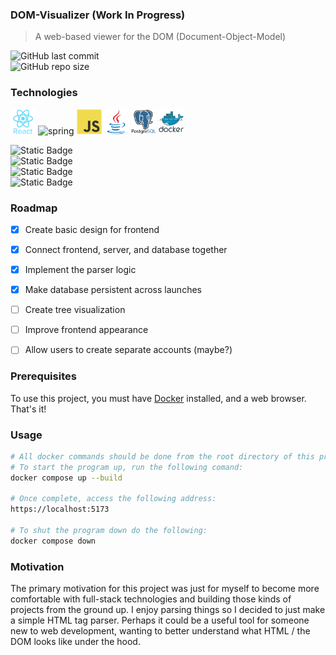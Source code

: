 ### DOM-Visualizer (Work In Progress)

> A web-based viewer for the DOM (Document-Object-Model)


![GitHub last commit](https://img.shields.io/github/last-commit/AnthCol/DOM-Visualizer) <br/>
![GitHub repo size](https://img.shields.io/github/repo-size/AnthCol/DOM-Visualizer)


### Technologies

<p align="left">
    <a href="https://reactjs.org/" target="_blank" rel="noreferrer" style="text-decoration: none;">
        <img src="https://raw.githubusercontent.com/devicons/devicon/master/icons/react/react-original-wordmark.svg" alt="react" width="40" height="40"/>
    </a>
    <a href="https://spring.io/" target="_blank" rel="noreferrer" style="text-decoration: none;">
        <img src="https://www.vectorlogo.zone/logos/springio/springio-icon.svg" alt="spring" width="40" height="40"/>
    </a>
    <a href="https://developer.mozilla.org/en-US/docs/Web/JavaScript" target="_blank" rel="noreferrer" style="text-decoration: none;">
        <img src="https://raw.githubusercontent.com/devicons/devicon/master/icons/javascript/javascript-original.svg" alt="javascript" width="40" height="40"/>
    </a>
    <a href="https://www.java.com" target="_blank" rel="noreferrer" style="text-decoration: none;">
        <img src="https://raw.githubusercontent.com/devicons/devicon/master/icons/java/java-original.svg" alt="java" width="40" height="40"/>
    </a>
    <a href="https://www.postgresql.org" target="_blank" rel="noreferrer" style="text-decoration: none;">
        <img src="https://raw.githubusercontent.com/devicons/devicon/master/icons/postgresql/postgresql-original-wordmark.svg" alt="postgresql" width="40" height="40"/>
    </a>
    <a href="https://www.docker.com/" target="_blank" rel="noreferrer" style="text-decoration: none;">
        <img src="https://raw.githubusercontent.com/devicons/devicon/master/icons/docker/docker-original-wordmark.svg" alt="docker" width="40" height="40"/>
    </a>
</p>


![Static Badge](https://img.shields.io/badge/React%20Version-18.3.1-blue) <br/>
![Static Badge](https://img.shields.io/badge/Spring%20Boot%20Version-3.3.4-green) <br/>
![Static Badge](https://img.shields.io/badge/Java%20Version-17-brown) <br/>
![Static Badge](https://img.shields.io/badge/PostgreSQL%20Version-17-lightblue)

### Roadmap

- [x] Create basic design for frontend
- [x] Connect frontend, server, and database together
- [x] Implement the parser logic
- [x] Make database persistent across launches
- [ ] Create tree visualization
- [ ] Improve frontend appearance
- [ ] Allow users to create separate accounts (maybe?)


### Prerequisites

To use this project, you must have [Docker](https://www.docker.com/) installed, and a web browser. That's it!

### Usage

```bash
# All docker commands should be done from the root directory of this project. 
# To start the program up, run the following comand:
docker compose up --build

# Once complete, access the following address:
https://localhost:5173

# To shut the program down do the following:
docker compose down
```

### Motivation

The primary motivation for this project was just for myself to become more comfortable with full-stack technologies and building those kinds of projects from the ground up. I enjoy parsing things so I decided to just make a simple HTML tag parser. Perhaps it could be a useful tool for someone new to web development, wanting to better understand what HTML / the DOM looks like under the hood. 
